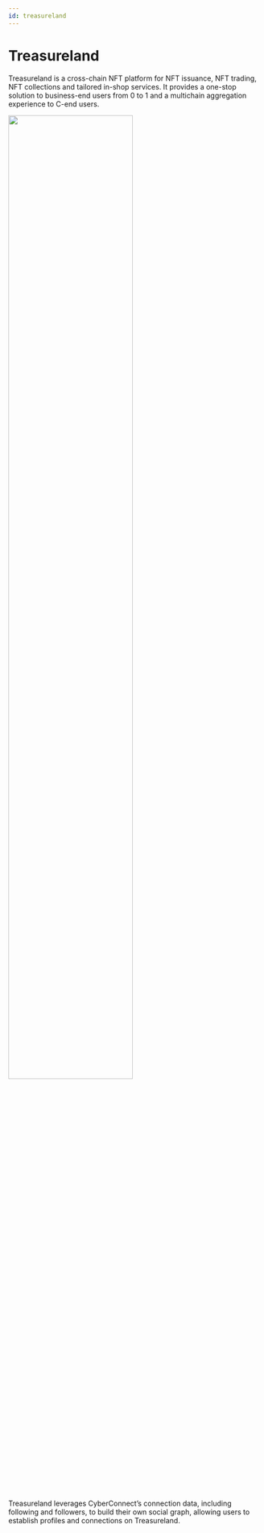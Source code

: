 ```yaml
---
id: treasureland
---
```


# Treasureland

Treasureland is a cross-chain NFT platform for NFT issuance, NFT trading, NFT collections and tailored in-shop services. It provides a one-stop solution to business-end users from 0 to 1 and a multichain aggregation experience to C-end users.

<div style={{
    "textAlign":"center",
    "marginTop": "10px",
    "marginBottom": "10px"
  }}>
  <img src="https://files.gitbook.com/v0/b/gitbook-x-prod.appspot.com/o/spaces%2FF7jRWxIzybTcOZu4ciPh%2Fuploads%2FpJCnDT9NwieXzEYoAU2o%2Fimage-20220113133216134.png?alt=media&token=1c3c69be-150f-42dd-883e-57870099f121" width="70%"/>
</div>

Treasureland leverages CyberConnect’s connection data, including following and followers, to build their own social graph, allowing users to establish profiles and connections on Treasureland.
